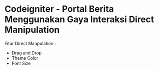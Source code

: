 # Codeigniter - Portal Berita Menggunakan Gaya Interaksi Direct Manipulation
Fitur Direct Manpulation :
+ Drag and Drop
+ Theme Color
+ Font Size
